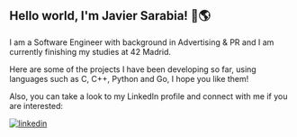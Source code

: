 ## Hello world, I'm Javier Sarabia! 👋🌎
  
I am a Software Engineer with background in Advertising & PR and I am currently finishing my studies at 42 Madrid.

Here are some of the projects I have been developing so far, using languages such as C, C++, Python and Go, I hope you like them!

Also, you can take a look to my LinkedIn profile and connect with me if you are interested:


<a href="https://linkedin.com/in/javier-sarabia-224580195" target="_blank">
<img src=https://img.shields.io/badge/linkedin-%231E77B5.svg?&style=for-the-badge&logo=linkedin&logoColor=white alt=linkedin style="margin-bottom: 5px;" />
</a>  

